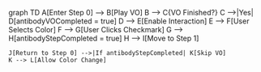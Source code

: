 graph TD
    A[Enter Step 0] --> B[Play VO]
    B --> C{VO Finished?}
    C -->|Yes| D[antibodyVOCompleted = true]
    D --> E[Enable Interaction]
    E --> F[User Selects Color]
    F --> G[User Clicks Checkmark]
    G --> H[antibodyStepCompleted = true]
    H --> I[Move to Step 1]
    
    J[Return to Step 0] -->|If antibodyStepCompleted| K[Skip VO]
    K --> L[Allow Color Change]
